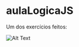 # aulaLogicaJS

Um dos exercícios feitos: 

![Alt Text](https://github.com/Viniiixz/aulaLogicaJS/blob/master/exercicio10.PNG)
